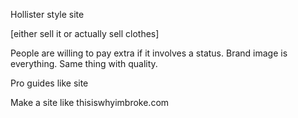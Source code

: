 Hollister style site
  
  [either sell it or actually sell clothes]

People are willing to pay extra if it involves a status. Brand image is everything. Same thing with quality.

Pro guides like site

Make a site like thisiswhyimbroke.com
